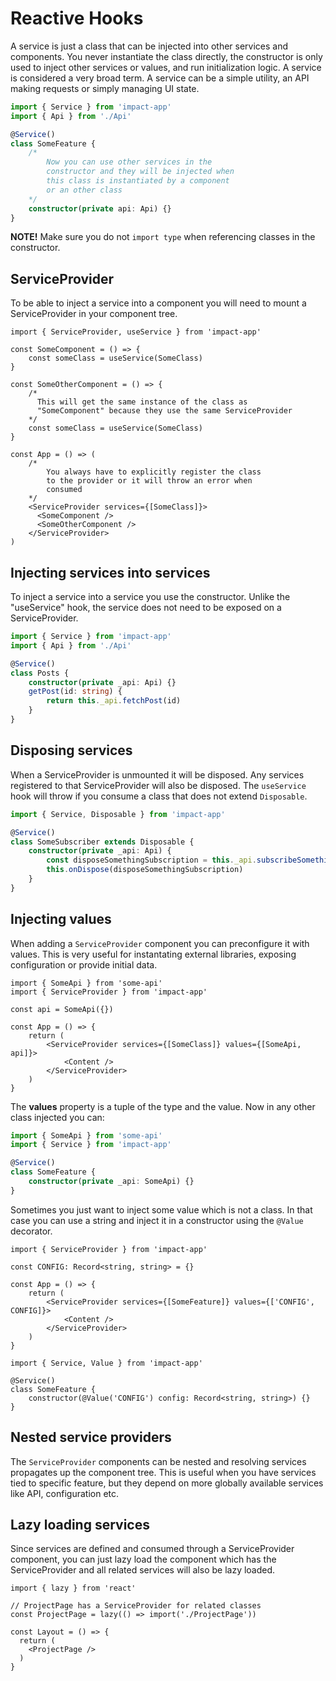 # Reactive Hooks

A service is just a class that can be injected into other services and components. You never instantiate the class directly, the constructor is only used to inject other services or values, and run initialization logic. A service is considered a very broad term. A service can be a simple utility, an API making requests or simply managing UI state.

```ts
import { Service } from 'impact-app'
import { Api } from './Api'

@Service()
class SomeFeature {
    /* 
        Now you can use other services in the
        constructor and they will be injected when
        this class is instantiated by a component
        or an other class
    */
    constructor(private api: Api) {}
}
```

**NOTE!** Make sure you do not `import type` when referencing classes in the constructor.

## ServiceProvider

To be able to inject a service into a component you will need to mount a ServiceProvider in your component tree.

```tsx
import { ServiceProvider, useService } from 'impact-app'

const SomeComponent = () => {
    const someClass = useService(SomeClass)
}

const SomeOtherComponent = () => {
    /* 
      This will get the same instance of the class as
      "SomeComponent" because they use the same ServiceProvider
    */
    const someClass = useService(SomeClass)
}

const App = () => (
    /*
        You always have to explicitly register the class 
        to the provider or it will throw an error when
        consumed
    */
    <ServiceProvider services={[SomeClass]}>
      <SomeComponent />
      <SomeOtherComponent />
    </ServiceProvider>
)
```


## Injecting services into services

To inject a service into a service you use the constructor. Unlike the "useService" hook, the service does not need to be exposed on a ServiceProvider.

```ts
import { Service } from 'impact-app'
import { Api } from './Api'

@Service()
class Posts {
    constructor(private _api: Api) {}
    getPost(id: string) {
        return this._api.fetchPost(id)
    }
}
```

## Disposing services

When a ServiceProvider is unmounted it will be disposed. Any services registered to that ServiceProvider will also be disposed. The `useService` hook will throw if you consume a class that does not extend `Disposable`.

```ts
import { Service, Disposable } from 'impact-app'

@Service()
class SomeSubscriber extends Disposable {
    constructor(private _api: Api) {
        const disposeSomethingSubscription = this._api.subscribeSomething()
        this.onDispose(disposeSomethingSubscription)
    }
}
```

## Injecting values

When adding a `ServiceProvider` component you can preconfigure it with values. This is very useful for instantating external libraries, exposing configuration or provide initial data.

```tsx
import { SomeApi } from 'some-api'
import { ServiceProvider } from 'impact-app'

const api = SomeApi({})

const App = () => {
    return (
        <ServiceProvider services={[SomeClass]} values={[SomeApi, api]}>
            <Content />
        </ServiceProvider>
    )
}
```

The **values** property is a tuple of the type and the value. Now in any other class injected you can:

```ts
import { SomeApi } from 'some-api'
import { Service } from 'impact-app'

@Service()
class SomeFeature {
    constructor(private _api: SomeApi) {}
}
```

Sometimes you just want to inject some value which is not a class. In that case you can use a string and inject it in a constructor using the `@Value` decorator. 

```tsx
import { ServiceProvider } from 'impact-app'

const CONFIG: Record<string, string> = {}

const App = () => {
    return (
        <ServiceProvider services={[SomeFeature]} values={['CONFIG', CONFIG]}>
            <Content />
        </ServiceProvider>
    )
}
```

```tsx
import { Service, Value } from 'impact-app'

@Service()
class SomeFeature {
    constructor(@Value('CONFIG') config: Record<string, string>) {}
}
```

## Nested service providers

The `ServiceProvider` components can be nested and resolving services propagates up the component tree. This is useful when you have services tied to specific feature, but they depend on more globally available services like API, configuration etc.

## Lazy loading services

Since services are defined and consumed through a ServiceProvider component, you can just lazy load the component which has the ServiceProvider and all related services will also be lazy loaded.

```tsx
import { lazy } from 'react'

// ProjectPage has a ServiceProvider for related classes
const ProjectPage = lazy(() => import('./ProjectPage'))

const Layout = () => {
  return (
    <ProjectPage />
  )
}
```